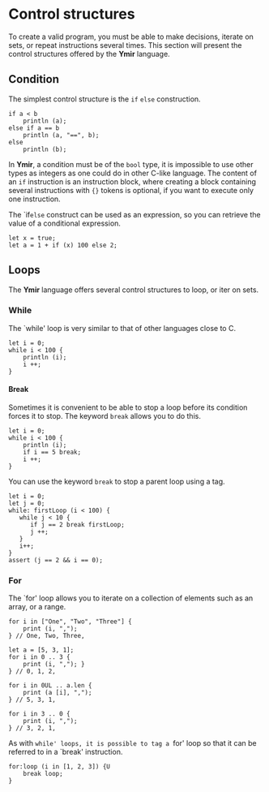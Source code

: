 # Control structures

To create a valid program, you must be able to make decisions, iterate on sets, or repeat instructions several times. This section will present the control structures offered by the **Ymir** language.

## Condition

The simplest control structure is the `if` `else` construction.

```ymir
if a < b 
    println (a);
else if a == b
    println (a, "==", b);
else 
    println (b);
```

In **Ymir**, a condition must be of the `bool` type, it is impossible
to use other types as integers as one could do in other C-like
language. The content of an `if` instruction is an instruction block,
where creating a block containing several instructions with `{}`
tokens is optional, if you want to execute only one instruction.

The `if``else`` construct can be used as an expression, so you can retrieve the value of a conditional expression.

```ymir
let x = true;
let a = 1 + if (x) 100 else 2;
```

## Loops

The **Ymir** language offers several control structures to loop, or iter on sets.

### While

The `while' loop is very similar to that of other languages close to C.

```ymir
let i = 0;
while i < 100 {
    println (i);
    i ++;
}
```

#### Break

Sometimes it is convenient to be able to stop a loop before its condition forces it to stop. The keyword `break` allows you to do this.

```ymir
let i = 0;
while i < 100 {
    println (i);
    if i == 5 break;
    i ++;
}
```

You can use the keyword `break` to stop a parent loop using a tag.

```ymir
let i = 0;
let j = 0;
while: firstLoop (i < 100) {
   while j < 10 {
      if j == 2 break firstLoop;
      j ++;
   }
   i++;
}
assert (j == 2 && i == 0);
```

### For

The `for' loop allows you to iterate on a collection of elements such as an array, or a range.

```ymir
for i in ["One", "Two", "Three"] {
    print (i, ","); 
} // One, Two, Three,

let a = [5, 3, 1];
for i in 0 .. 3 {
    print (i, ","); }
} // 0, 1, 2,

for i in 0UL .. a.len {
    print (a [i], ","); 
} // 5, 3, 1, 

for i in 3 .. 0 {
    print (i, ",");
} // 3, 2, 1,
```

As with `while' loops, it is possible to tag a `for' loop so that it can be referred to in a `break' instruction.

```ymir
for:loop (i in [1, 2, 3]) {U
    break loop;
}
```

